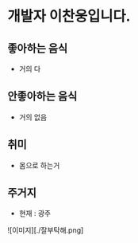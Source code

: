 # 개발자 이찬웅입니다.

## 좋아하는 음식

- 거의 다

## 안좋아하는 음식

- 거의 없음

## 취미

- 몸으로 하는거

## 주거지

- 현재 : 광주


![이미지][./잘부탁해.png]
